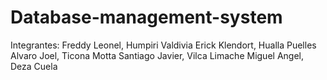 # Database-management-system
Integrantes:
Freddy Leonel, Humpiri Valdivia 
Erick Klendort, Hualla Puelles
Alvaro Joel, Ticona Motta
Santiago Javier, Vilca Limache
Miguel Angel, Deza Cuela
